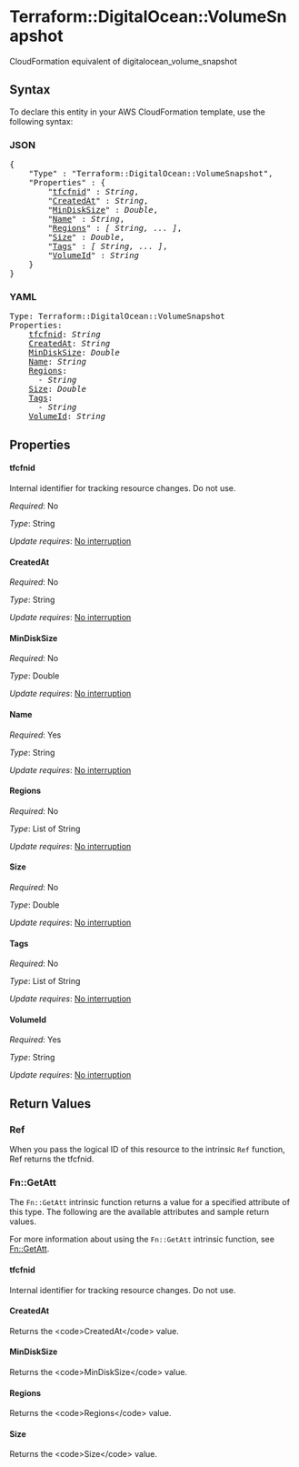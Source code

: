 # Terraform::DigitalOcean::VolumeSnapshot

CloudFormation equivalent of digitalocean_volume_snapshot

## Syntax

To declare this entity in your AWS CloudFormation template, use the following syntax:

### JSON

<pre>
{
    "Type" : "Terraform::DigitalOcean::VolumeSnapshot",
    "Properties" : {
        "<a href="#tfcfnid" title="tfcfnid">tfcfnid</a>" : <i>String</i>,
        "<a href="#createdat" title="CreatedAt">CreatedAt</a>" : <i>String</i>,
        "<a href="#mindisksize" title="MinDiskSize">MinDiskSize</a>" : <i>Double</i>,
        "<a href="#name" title="Name">Name</a>" : <i>String</i>,
        "<a href="#regions" title="Regions">Regions</a>" : <i>[ String, ... ]</i>,
        "<a href="#size" title="Size">Size</a>" : <i>Double</i>,
        "<a href="#tags" title="Tags">Tags</a>" : <i>[ String, ... ]</i>,
        "<a href="#volumeid" title="VolumeId">VolumeId</a>" : <i>String</i>
    }
}
</pre>

### YAML

<pre>
Type: Terraform::DigitalOcean::VolumeSnapshot
Properties:
    <a href="#tfcfnid" title="tfcfnid">tfcfnid</a>: <i>String</i>
    <a href="#createdat" title="CreatedAt">CreatedAt</a>: <i>String</i>
    <a href="#mindisksize" title="MinDiskSize">MinDiskSize</a>: <i>Double</i>
    <a href="#name" title="Name">Name</a>: <i>String</i>
    <a href="#regions" title="Regions">Regions</a>: <i>
      - String</i>
    <a href="#size" title="Size">Size</a>: <i>Double</i>
    <a href="#tags" title="Tags">Tags</a>: <i>
      - String</i>
    <a href="#volumeid" title="VolumeId">VolumeId</a>: <i>String</i>
</pre>

## Properties

#### tfcfnid

Internal identifier for tracking resource changes. Do not use.

_Required_: No

_Type_: String

_Update requires_: [No interruption](https://docs.aws.amazon.com/AWSCloudFormation/latest/UserGuide/using-cfn-updating-stacks-update-behaviors.html#update-no-interrupt)

#### CreatedAt

_Required_: No

_Type_: String

_Update requires_: [No interruption](https://docs.aws.amazon.com/AWSCloudFormation/latest/UserGuide/using-cfn-updating-stacks-update-behaviors.html#update-no-interrupt)

#### MinDiskSize

_Required_: No

_Type_: Double

_Update requires_: [No interruption](https://docs.aws.amazon.com/AWSCloudFormation/latest/UserGuide/using-cfn-updating-stacks-update-behaviors.html#update-no-interrupt)

#### Name

_Required_: Yes

_Type_: String

_Update requires_: [No interruption](https://docs.aws.amazon.com/AWSCloudFormation/latest/UserGuide/using-cfn-updating-stacks-update-behaviors.html#update-no-interrupt)

#### Regions

_Required_: No

_Type_: List of String

_Update requires_: [No interruption](https://docs.aws.amazon.com/AWSCloudFormation/latest/UserGuide/using-cfn-updating-stacks-update-behaviors.html#update-no-interrupt)

#### Size

_Required_: No

_Type_: Double

_Update requires_: [No interruption](https://docs.aws.amazon.com/AWSCloudFormation/latest/UserGuide/using-cfn-updating-stacks-update-behaviors.html#update-no-interrupt)

#### Tags

_Required_: No

_Type_: List of String

_Update requires_: [No interruption](https://docs.aws.amazon.com/AWSCloudFormation/latest/UserGuide/using-cfn-updating-stacks-update-behaviors.html#update-no-interrupt)

#### VolumeId

_Required_: Yes

_Type_: String

_Update requires_: [No interruption](https://docs.aws.amazon.com/AWSCloudFormation/latest/UserGuide/using-cfn-updating-stacks-update-behaviors.html#update-no-interrupt)

## Return Values

### Ref

When you pass the logical ID of this resource to the intrinsic `Ref` function, Ref returns the tfcfnid.

### Fn::GetAtt

The `Fn::GetAtt` intrinsic function returns a value for a specified attribute of this type. The following are the available attributes and sample return values.

For more information about using the `Fn::GetAtt` intrinsic function, see [Fn::GetAtt](https://docs.aws.amazon.com/AWSCloudFormation/latest/UserGuide/intrinsic-function-reference-getatt.html).

#### tfcfnid

Internal identifier for tracking resource changes. Do not use.

#### CreatedAt

Returns the &lt;code&gt;CreatedAt&lt;/code&gt; value.

#### MinDiskSize

Returns the &lt;code&gt;MinDiskSize&lt;/code&gt; value.

#### Regions

Returns the &lt;code&gt;Regions&lt;/code&gt; value.

#### Size

Returns the &lt;code&gt;Size&lt;/code&gt; value.

